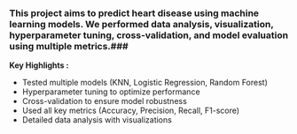 ### This project aims to predict heart disease using machine learning models. We performed data analysis, visualization, hyperparameter tuning, cross-validation, and model evaluation using multiple metrics.###
 **Key Highlights :**

- Tested multiple models (KNN, Logistic Regression, Random Forest)
- Hyperparameter tuning to optimize performance
- Cross-validation to ensure model robustness
- Used all key metrics (Accuracy, Precision, Recall, F1-score)
- Detailed data analysis with visualizations
